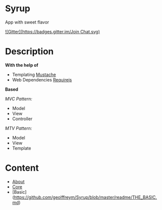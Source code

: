 Syrup
=======
App with sweet flavor

[![Gitter](https://badges.gitter.im/Join Chat.svg)](https://gitter.im/geolffreym/Syrup?utm_source=badge&utm_medium=badge&utm_campaign=pr-badge&utm_content=badge)

Description
===========

**With the help of**

* Templating [Mustache](https://github.com/janl/mustache.js)
* Web Dependencies [Requirejs](http://requirejs.org/docs/api.html)


**Based**

*MVC Pattern:*

* Model
* View
* Controller
 
*MTV Pattern:*

* Model
* View
* Template


Content
=======
* [About](https://github.com/geolffreym/Syrup/blob/master/readme/ABOUT.md)
* [Core](https://github.com/geolffreym/Syrup/blob/master/readme/CORE.md)
* [Basic] (https://github.com/geolffreym/Syrup/blob/master/readme/THE_BASIC.md)
